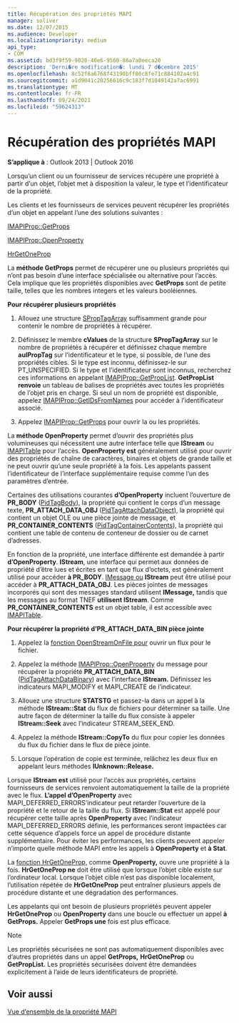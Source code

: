 ```yaml
---
title: Récupération des propriétés MAPI
manager: soliver
ms.date: 12/07/2015
ms.audience: Developer
ms.localizationpriority: medium
api_type:
- COM
ms.assetid: bd3f9f59-9020-46e6-9560-86a7a0eeca20
description: 'Derni�re modification�: lundi 7 d�cembre 2015'
ms.openlocfilehash: 8c52f8a6768f43190bff86c8fe71c884102a4c91
ms.sourcegitcommit: a1d9041c20256616c9c183f7d1049142a7ac6991
ms.translationtype: MT
ms.contentlocale: fr-FR
ms.lasthandoff: 09/24/2021
ms.locfileid: "59624313"
---
```

# <a name="retrieving-mapi-properties"></a>Récupération des propriétés MAPI

 
  
**S’applique à** : Outlook 2013 | Outlook 2016 
  
Lorsqu’un client ou un fournisseur de services récupère une propriété à partir d’un objet, l’objet met à disposition la valeur, le type et l’identificateur de la propriété. 
  
Les clients et les fournisseurs de services peuvent récupérer les propriétés d’un objet en appelant l’une des solutions suivantes :
  
[IMAPIProp::GetProps](imapiprop-getprops.md)
  
[IMAPIProp::OpenProperty](imapiprop-openproperty.md)
  
[HrGetOneProp](hrgetoneprop.md)
  
La **méthode GetProps** permet de récupérer une ou plusieurs propriétés qui n’ont pas besoin d’une interface spécialisée ou alternative pour l’accès. Cela implique que les propriétés disponibles avec **GetProps** sont de petite taille, telles que les nombres integers et les valeurs booléiennes. 
  
 **Pour récupérer plusieurs propriétés**
  
1. Allouez une structure [SPropTagArray](sproptagarray.md) suffisamment grande pour contenir le nombre de propriétés à récupérer. 
    
2. Définissez le membre **cValues** de la structure **SPropTagArray** sur le nombre de propriétés à récupérer et définissez chaque membre **aulPropTag** sur l’identificateur et le type, si possible, de l’une des propriétés cibles. Si le type est inconnu, définissez-le sur PT_UNSPECIFIED. Si le type et l’identificateur sont inconnus, recherchez ces informations en appelant [IMAPIProp::GetPropList](imapiprop-getproplist.md). **GetPropList renvoie** un tableau de balises de propriétés avec toutes les propriétés de l’objet pris en charge. Si seul un nom de propriété est disponible, appelez [IMAPIProp::GetIDsFromNames](imapiprop-getidsfromnames.md) pour accéder à l’identificateur associé. 
    
3. Appelez [IMAPIProp::GetProps](imapiprop-getprops.md) pour ouvrir la ou les propriétés. 
    
La **méthode OpenProperty** permet d’ouvrir des propriétés plus volumineuses qui nécessitent une autre interface telle que **IStream** ou [IMAPITable](imapitableiunknown.md) pour l’accès. **OpenProperty est** généralement utilisé pour ouvrir des propriétés de chaîne de caractères, binaires et objets de grande taille et ne peut ouvrir qu’une seule propriété à la fois. Les appelants passent l’identificateur de l’interface supplémentaire requise comme l’un des paramètres d’entrée. 
  
Certaines des utilisations courantes **d’OpenProperty** incluent l’ouverture de **PR_BODY** ([PidTagBody](pidtagbody-canonical-property.md)), la propriété qui contient le corps d’un message texte, **PR_ATTACH_DATA_OBJ** ([PidTagAttachDataObject](pidtagattachdataobject-canonical-property.md)), la propriété qui contient un objet OLE ou une pièce jointe de message, et **PR_CONTAINER_CONTENTS** ([PidTagContainerContents](pidtagcontainercontents-canonical-property.md)), la propriété qui contient une table de contenu de conteneur de dossier ou de carnet d’adresses. 
  
En fonction de la propriété, une interface différente est demandée à partir **d’OpenProperty**. **IStream**, une interface qui permet aux données de propriété d’être lues et écrites en tant que flux d’octets, est généralement utilisé pour accéder **à PR_BODY**. [IMessage ou](imessageimapiprop.md) **IStream** peut être utilisé pour accéder à **PR_ATTACH_DATA_OBJ**. Les pièces jointes de messages incorporés qui sont des messages standard utilisent **IMessage,** tandis que les messages au format TNEF **utilisent IStream**. Comme **PR_CONTAINER_CONTENTS** est un objet table, il est accessible avec [IMAPITable](imapitableiunknown.md).
  
 **Pour récupérer la propriété d’PR_ATTACH_DATA_BIN pièce jointe**
  
1. Appelez la [fonction OpenStreamOnFile pour](openstreamonfile.md) ouvrir un flux pour le fichier. 
    
2. Appelez la méthode [IMAPIProp::OpenProperty](imapiprop-openproperty.md) du message pour récupérer la propriété **PR_ATTACH_DATA_BIN** ([PidTagAttachDataBinary](pidtagattachdatabinary-canonical-property.md)) avec l’interface **IStream.** Définissez les indicateurs MAPI_MODIFY et MAPI_CREATE de l’indicateur. 
    
3. Allouez une structure **STATSTG** et passez-la dans un appel à la méthode **IStream::Stat** du flux de fichiers pour déterminer sa taille. Une autre façon de déterminer la taille du flux consiste à appeler **IStream::Seek** avec l’indicateur STREAM_SEEK_END. 
    
4. Appelez la méthode **IStream::CopyTo** du flux pour copier les données du flux du fichier dans le flux de pièce jointe. 
    
5. Lorsque l’opération de copie est terminée, relâchez les deux flux en appelant leurs méthodes **IUnknown::Release.** 
    
Lorsque **IStream est** utilisé pour l’accès aux propriétés, certains fournisseurs de services renvoient automatiquement la taille de la propriété avec le flux. **L’appel d’OpenProperty** avec MAPI_DEFERRED_ERRORS’indicateur peut retarder l’ouverture de la propriété et le retour de la taille du flux. Si **IStream::Stat** est appelé pour récupérer cette taille après **OpenProperty** avec l’indicateur MAPI_DEFERRED_ERRORS définie, les performances seront impactées car cette séquence d’appels force un appel de procédure distante supplémentaire. Pour éviter les performances, les clients peuvent appeler n’importe quelle méthode MAPI entre les appels à **OpenProperty** et **à Stat**.
  
La [fonction HrGetOneProp,](hrgetoneprop.md) comme **OpenProperty,** ouvre une propriété à la fois. **HrGetOneProp ne** doit être utilisé que lorsque l’objet cible existe sur l’ordinateur local. Lorsque l’objet cible n’est pas disponible localement, l’utilisation répétée de **HrGetOneProp** peut entraîner plusieurs appels de procédure distante et une dégradation des performances. 
  
Les appelants qui ont besoin de plusieurs propriétés peuvent appeler **HrGetOneProp** ou **OpenProperty** dans une boucle ou effectuer un appel **à GetProps.** Appeler **GetProps une** fois est plus efficace. 
  
> [!NOTE]
> Les propriétés sécurisées ne sont pas automatiquement disponibles avec d’autres propriétés dans un appel **GetProps,** **HrGetOneProp** ou **GetPropList.** Les propriétés sécurisées doivent être demandées explicitement à l’aide de leurs identificateurs de propriété. 
  
## <a name="see-also"></a>Voir aussi



[Vue d’ensemble de la propriété MAPI](mapi-property-overview.md)

